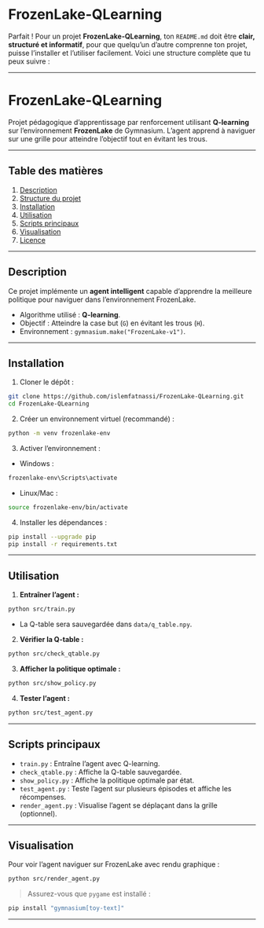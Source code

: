 # FrozenLake-QLearning
Parfait ! Pour un projet **FrozenLake-QLearning**, ton `README.md` doit être **clair, structuré et informatif**, pour que quelqu’un d’autre comprenne ton projet, puisse l’installer et l’utiliser facilement. Voici une structure complète que tu peux suivre :

---

# FrozenLake-QLearning

Projet pédagogique d’apprentissage par renforcement utilisant **Q-learning** sur l’environnement **FrozenLake** de Gymnasium. L’agent apprend à naviguer sur une grille pour atteindre l’objectif tout en évitant les trous.

---

## Table des matières

1. [Description](#description)
2. [Structure du projet](#structure-du-projet)
3. [Installation](#installation)
4. [Utilisation](#utilisation)
5. [Scripts principaux](#scripts-principaux)
6. [Visualisation](#visualisation)
7. [Licence](#licence)

---

## Description

Ce projet implémente un **agent intelligent** capable d’apprendre la meilleure politique pour naviguer dans l’environnement FrozenLake.

* Algorithme utilisé : **Q-learning**.
* Objectif : Atteindre la case but (`G`) en évitant les trous (`H`).
* Environnement : `gymnasium.make("FrozenLake-v1")`.


---

## Installation

1. Cloner le dépôt :

```bash
git clone https://github.com/islemfatnassi/FrozenLake-QLearning.git
cd FrozenLake-QLearning
```

2. Créer un environnement virtuel (recommandé) :

```bash
python -m venv frozenlake-env
```

3. Activer l’environnement :

* Windows :

```bash
frozenlake-env\Scripts\activate
```

* Linux/Mac :

```bash
source frozenlake-env/bin/activate
```

4. Installer les dépendances :

```bash
pip install --upgrade pip
pip install -r requirements.txt
```

---

## Utilisation

1. **Entraîner l’agent :**

```bash
python src/train.py
```

* La Q-table sera sauvegardée dans `data/q_table.npy`.

2. **Vérifier la Q-table :**

```bash
python src/check_qtable.py
```

3. **Afficher la politique optimale :**

```bash
python src/show_policy.py
```

4. **Tester l’agent :**

```bash
python src/test_agent.py
```

---

## Scripts principaux

* `train.py` : Entraîne l’agent avec Q-learning.
* `check_qtable.py` : Affiche la Q-table sauvegardée.
* `show_policy.py` : Affiche la politique optimale par état.
* `test_agent.py` : Teste l’agent sur plusieurs épisodes et affiche les récompenses.
* `render_agent.py` : Visualise l’agent se déplaçant dans la grille (optionnel).

---

## Visualisation

Pour voir l’agent naviguer sur FrozenLake avec rendu graphique :

```bash
python src/render_agent.py
```

> Assurez-vous que `pygame` est installé :

```bash
pip install "gymnasium[toy-text]"
```

---



